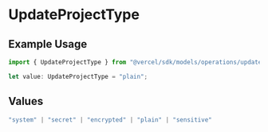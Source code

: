 # UpdateProjectType

## Example Usage

```typescript
import { UpdateProjectType } from "@vercel/sdk/models/operations/updateproject.js";

let value: UpdateProjectType = "plain";
```

## Values

```typescript
"system" | "secret" | "encrypted" | "plain" | "sensitive"
```